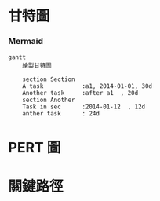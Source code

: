 # 甘特圖

### Mermaid

```mermaid
gantt
    繪製甘特圖

    section Section
    A task           :a1, 2014-01-01, 30d
    Another task     :after a1  , 20d
    section Another
    Task in sec      :2014-01-12  , 12d
    anther task      : 24d
```

# PERT 圖

# 關鍵路徑
